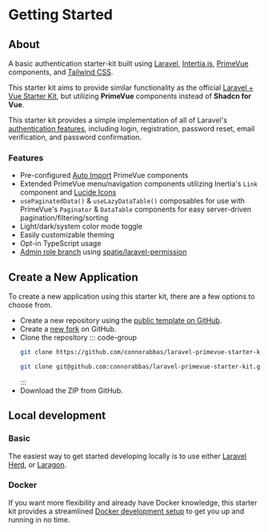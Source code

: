# Getting Started

## About

A basic authentication starter-kit built using [Laravel](https://laravel.com/docs/master), [Intertia.js](https://inertiajs.com/), [PrimeVue](https://primevue.org/) components, and [Tailwind CSS](https://tailwindcss.com/).

This starter kit aims to provide similar functionality as the official [Laravel + Vue Starter Kit](https://github.com/laravel/vue-starter-kit), but utilizing **PrimeVue** components instead of **Shadcn for Vue**.

This starter kit provides a simple implementation of all of Laravel's [authentication features](https://laravel.com/docs/master/authentication), including login, registration, password reset, email verification, and password confirmation.

### Features

-   Pre-configured [Auto Import](https://primevue.org/autoimport/) PrimeVue components
-   Extended PrimeVue menu/navigation components utilizing Inertia's `Link` component and [Lucide Icons](https://lucide.dev/)
-   `usePaginatedData()` & `useLazyDataTable()` composables for use with PrimeVue's `Paginator` & `DataTable` components for easy server-driven pagination/filtering/sorting
-   Light/dark/system color mode toggle
-   Easily customizable theming
-   Opt-in TypeScript usage
-   [Admin role branch](https://github.com/connorabbas/laravel-primevue-starter-kit/tree/feature/admin-role) using [spatie/laravel-permission](https://spatie.be/docs/laravel-permission/v6/introduction)

## Create a New Application

To create a new application using this starter kit, there are a few options to choose from.

-   Create a new repository using the [public template on GitHub](https://github.com/new?template_name=laravel-primevue-starter-kit&template_owner=connorabbas).
-   Create a [new fork](https://github.com/connorabbas/laravel-primevue-starter-kit/fork) on GitHub.
-   Clone the repository
    ::: code-group
    ```bash [HTTPS]
    git clone https://github.com/connorabbas/laravel-primevue-starter-kit.git
    ```
    ```bash [SSH]
    git clone git@github.com:connorabbas/laravel-primevue-starter-kit.git
    ```
    :::
-   Download the ZIP from GitHub.

## Local development

### Basic

The easiest way to get started developing locally is to use either [Laravel Herd](https://herd.laravel.com/windows), or [Laragon](https://laragon.org/).

### Docker

If you want more flexibility and already have Docker knowledge, this starter kit provides a streamlined [Docker development setup](/introduction/docker) to get you up and running in no time.

